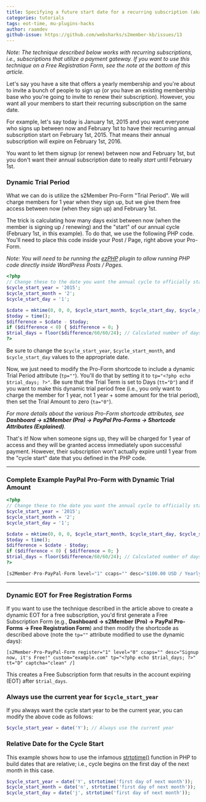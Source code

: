 ```yaml
---
title: Specifying a future start date for a recurring subscription (aka Custom EOT)
categories: tutorials
tags: eot-time, mu-plugins-hacks
author: raamdev
github-issue: https://github.com/websharks/s2member-kb/issues/13
---
```


_Note: The technique described below works with recurring subscriptions, i.e., subscriptions that utilize a payment gateway. If you want to use this technique on a Free Registration Form, see the note at the bottom of this article._

Let's say you have a site that offers a yearly membership and you're about to invite a bunch of people to sign up (or you have an existing membership base who you're going to invite to renew their subscription). However, you want all your members to start their recurring subscription on the same date.

For example, let's say today is January 1st, 2015 and you want everyone who signs up between now and February 1st to have their recurring annual subscription start on February 1st, 2015. That means their annual subscription will expire on February 1st, 2016.

You want to let them signup (or renew) between now and February 1st, but you don't want their annual subscription date to really _start_ until February 1st.

### Dynamic Trial Period

What we can do is utilize the s2Member Pro-Form "Trial Period". We will charge members for 1 year when they sign up, but we give them free access between now (when they sign up) and February 1st. 

The trick is calculating how many days exist between now (when the member is signing up / renewing) and the "start" of our annual cycle (February 1st, in this example). To do that, we use the following PHP code. You'll need to place this code inside your Post / Page, right above your Pro-Form. 

_Note: You will need to be running the [ezPHP](http://wordpress.org/plugins/ezphp/) plugin to allow running PHP code directly inside WordPress Posts / Pages._

```php
<?php
// Change these to the date you want the annual cycle to officially start 
$cycle_start_year = '2015';
$cycle_start_month = '2';
$cycle_start_day = '1';

$cdate = mktime(0, 0, 0, $cycle_start_month, $cycle_start_day, $cycle_start_year);
$today = time();
$difference = $cdate - $today;
if ($difference < 0) { $difference = 0; }
$trial_days = floor($difference/60/60/24); // Calculated number of days until yearly cycle should start
?>
```

Be sure to change the `$cycle_start_year`, `$cycle_start_month`, and `$cycle_start_day` values to the appropriate date.

Now, we just need to modify the Pro-Form shortcode to include a dynamic Trial Period attribute (`tp=""`). You'll do that by setting it to `tp="<?php echo $trial_days; ?>"`. Be sure that the Trial Term is set to Days (`tt="D"`) and if you want to make this dynamic trial period free (i.e., you only want to charge the member for 1 year, not 1 year + some amount for the trial period), then set the Trial Amount to zero (`ta="0"`).

_For more details about the various Pro-Form shortcode attributes, see **Dashboard → s2Member (Pro) → PayPal Pro-Forms → Shortcode Attributes (Explained)**._

That's it! Now when someone signs up, they will be charged for 1 year of access and they will be granted access immediately upon successful payment. However, their subscription won't actually expire until 1 year from the "cycle start" date that you defined in the PHP code.

---

### Complete Example PayPal Pro-Form with Dynamic Trial Amount

```php
<?php
// Change these to the date you want the annual cycle to officially start 
$cycle_start_year = '2015';
$cycle_start_month = '2';
$cycle_start_day = '1';

$cdate = mktime(0, 0, 0, $cycle_start_month, $cycle_start_day, $cycle_start_year);
$today = time();
$difference = $cdate - $today;
if ($difference < 0) { $difference = 0; }
$trial_days = floor($difference/60/60/24); // Calculated number of days until yearly cycle should start
?>

[s2Member-Pro-PayPal-Form level="1" ccaps="" desc="$100.00 USD / Yearly (recurring charge, for ongoing access)" ps="paypal" lc="" cc="USD" dg="0" ns="1" custom="example.com" ta="0" tp="<?php echo $trial_days; ?>" tt="D" ra="1.00" rp="1" rt="Y" rr="1" rrt="" rra="2" accept="paypal" accept_via_paypal="paypal" coupon="" accept_coupons="0" default_country_code="" captcha="0" /]
```

---

### Dynamic EOT for Free Registration Forms

If you want to use the technique described in the article above to create a dynamic EOT for a free subscription, you'd first generate a Free Subscription Form (e.g., **Dashboard → s2Member (Pro) → PayPal Pro-Forms → Free Registration Form**) and then modify the shortcode as described above (note the `tp=""` attribute modified to use the dynamic days):

```text
[s2Member-Pro-PayPal-Form register="1" level="0" ccaps="" desc="Signup now, it's Free!" custom="example.com" tp="<?php echo $trial_days; ?>" tt="D" captcha="clean" /]
```

This creates a Free Subscription form that results in the account expiring (EOT) after `$trial_days`.

### Always use the current year for `$cycle_start_year`

If you always want the cycle start year to be the current year, you can modify the above code as follows:

```php
$cycle_start_year = date('Y'); // Always use the current year
```

### Relative Date for the Cycle Start

This example shows how to use the infamous [strtotime()](http://php.net/manual/en/function.strtotime.php) function in PHP to build dates that are relative; i.e., cycle begins on the first day of the next month in this case.

```php
$cycle_start_year = date('Y', strtotime('first day of next month'));
$cycle_start_month = date('n', strtotime('first day of next month'));
$cycle_start_day = date('j', strtotime('first day of next month'));
```
